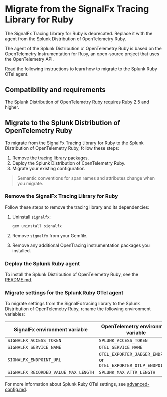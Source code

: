 # Migrate from the SignalFx Tracing Library for Ruby

The SignalFx Tracing Library for Ruby is deprecated. Replace it with the
agent from the Splunk Distribution of OpenTelemetry Ruby.

The agent of the Splunk Distribution of OpenTelemetry Ruby is based on
the OpenTelemetry Instrumentation for Ruby, an open-source project that
uses the OpenTelemetry API.

Read the following instructions to learn how to migrate to the Splunk
Ruby OTel agent.

## Compatibility and requirements

The Splunk Distribution of OpenTelemetry Ruby requires Ruby 2.5 and
higher.

## Migrate to the Splunk Distribution of OpenTelemetry Ruby

To migrate from the SignalFx Tracing Library for Ruby to the Splunk
Distribution of OpenTelemetry Ruby, follow these steps:

1.  Remove the tracing library packages.
2.  Deploy the Splunk Distribution of OpenTelemetry Ruby.
3.  Migrate your existing configuration.

> Semantic conventions for span names and attributes change when you
migrate.
### Remove the SignalFx Tracing Library for Ruby

Follow these steps to remove the tracing library and its dependencies:

1.  Uninstall `signalfx`:

    ``` bash
    gem uninstall signalfx
    ```

2.  Remove `signalfx` from your Gemfile.

3.  Remove any additional OpenTracing instrumentation packages you
    installed.

### Deploy the Splunk Ruby agent

To install the Splunk Distribution of OpenTelemetry Ruby, see the [README.md](README.md).

### Migrate settings for the Splunk Ruby OTel agent

To migrate settings from the SignalFx tracing library to the Splunk
Distribution of OpenTelemetry Ruby, rename the following environment
variables:

| SignalFx environment variable        | OpenTelemetry environment variable                               |
|--------------------------------------|------------------------------------------------------------------|
| `SIGNALFX_ACCESS_TOKEN`              | `SPLUNK_ACCESS_TOKEN`                                            |
| `SIGNALFX_SERVICE_NAME`              | `OTEL_SERVICE_NAME`                                              |
| `SIGNALFX_ENDPOINT_URL`              | `OTEL_EXPORTER_JAEGER_ENDPOINT` or `OTEL_EXPORTER_OTLP_ENDPOINT` |
| `SIGNALFX_RECORDED_VALUE_MAX_LENGTH` | `SPLUNK_MAX_ATTR_LENGTH`                                         |

For more information about Splunk Ruby OTel settings, see [advanced-config.md](docs/advanced-config.md).
